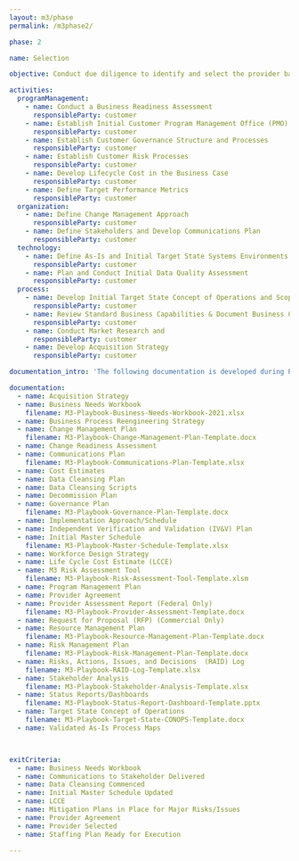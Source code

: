 ```yaml
---
layout: m3/phase
permalink: /m3phase2/

phase: 2

name: Selection

objective: Conduct due diligence to identify and select the provider based on requirements and initial target end state.

activities:
  programManagement:
    - name: Conduct a Business Readiness Assessment 
      responsibleParty: customer
    - name: Establish Initial Customer Program Management Office (PMO) Processes
      responsibleParty: customer
    - name: Establish Customer Governance Structure and Processes
      responsibleParty: customer
    - name: Establish Customer Risk Processes
      responsibleParty: customer
    - name: Develop Lifecycle Cost in the Business Case
      responsibleParty: customer
    - name: Define Target Performance Metrics
      responsibleParty: customer
  organization:
    - name: Define Change Management Approach
      responsibleParty: customer
    - name: Define Stakeholders and Develop Communications Plan
      responsibleParty: customer
  technology:
    - name: Define As-Is and Initial Target State Systems Environments
      responsibleParty: customer
    - name: Plan and Conduct Initial Data Quality Assessment
      responsibleParty: customer
  process:
    - name: Develop Initial Target State Concept of Operations and Scope of Services
      responsibleParty: customer
    - name: Review Standard Business Capabilities & Document Business Capabilities
      responsibleParty: customer
    - name: Conduct Market Research and
      responsibleParty: customer
    - name: Develop Acquisition Strategy
      responsibleParty: customer

documentation_intro: 'The following documentation is developed during Phase 2 and is used to inform the <a href="/assets/files/Phase 2 Progress Review.pptx">Phase 2 Progress Review</a> discussion. Agencies purchasing transaction processing services only will identify relevant activities and examples for their project using the <a href="/assets/files/M3-Services-Tailoring-Guide.xlsx">M3 Services Tailoring Guide</a>.'

documentation:
  - name: Acquisition Strategy
  - name: Business Needs Workbook 
    filename: M3-Playbook-Business-Needs-Workbook-2021.xlsx
  - name: Business Process Reengineering Strategy
  - name: Change Management Plan 
    filename: M3-Playbook-Change-Management-Plan-Template.docx
  - name: Change Readiness Assessment
  - name: Communications Plan 
    filename: M3-Playbook-Communications-Plan-Template.xlsx
  - name: Cost Estimates
  - name: Data Cleansing Plan
  - name: Data Cleansing Scripts
  - name: Decommission Plan
  - name: Governance Plan
    filename: M3-Playbook-Governance-Plan-Template.docx
  - name: Implementation Approach/Schedule
  - name: Independent Verification and Validation (IV&V) Plan 
  - name: Initial Master Schedule 
    filename: M3-Playbook-Master-Schedule-Template.xlsx
  - name: Workforce Design Strategy
  - name: Life Cycle Cost Estimate (LCCE) 
  - name: M3 Risk Assessment Tool
    filename: M3-Playbook-Risk-Assessment-Tool-Template.xlsm
  - name: Program Management Plan
  - name: Provider Agreement
  - name: Provider Assessment Report (Federal Only)
    filename: M3-Playbook-Provider-Assessment-Template.docx
  - name: Request for Proposal (RFP) (Commercial Only)
  - name: Resource Management Plan 
    filename: M3-Playbook-Resource-Management-Plan-Template.docx
  - name: Risk Management Plan 
    filename: M3-Playbook-Risk-Management-Plan-Template.docx 
  - name: Risks, Actions, Issues, and Decisions  (RAID) Log 
    filename: M3-Playbook-RAID-Log-Template.xlsx
  - name: Stakeholder Analysis
    filename: M3-Playbook-Stakeholder-Analysis-Template.xlsx
  - name: Status Reports/Dashboards 
    filename: M3-Playbook-Status-Report-Dashboard-Template.pptx
  - name: Target State Concept of Operations
    filename: M3-Playbook-Target-State-CONOPS-Template.docx
  - name: Validated As-Is Process Maps 



exitCriteria:
  - name: Business Needs Workbook
  - name: Communications to Stakeholder Delivered
  - name: Data Cleansing Commenced
  - name: Initial Master Schedule Updated
  - name: LCCE
  - name: Mitigation Plans in Place for Major Risks/Issues
  - name: Provider Agreement
  - name: Provider Selected
  - name: Staffing Plan Ready for Execution
  
---
```

